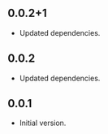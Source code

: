 ## 0.0.2+1

- Updated dependencies.

## 0.0.2

- Updated dependencies.

## 0.0.1

- Initial version.
